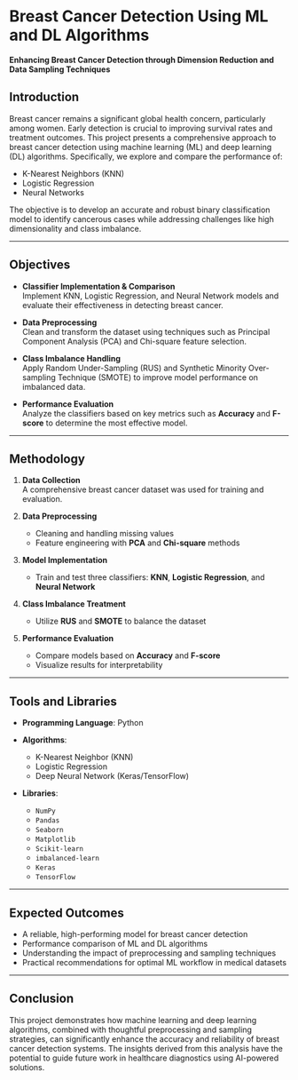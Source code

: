 # Breast Cancer Detection Using ML and DL Algorithms

**Enhancing Breast Cancer Detection through Dimension Reduction and Data Sampling Techniques**


##  Introduction

Breast cancer remains a significant global health concern, particularly among women. Early detection is crucial to improving survival rates and treatment outcomes. This project presents a comprehensive approach to breast cancer detection using machine learning (ML) and deep learning (DL) algorithms. Specifically, we explore and compare the performance of:

- K-Nearest Neighbors (KNN)
- Logistic Regression
- Neural Networks

The objective is to develop an accurate and robust binary classification model to identify cancerous cases while addressing challenges like high dimensionality and class imbalance.

---

## Objectives

- **Classifier Implementation & Comparison**  
  Implement KNN, Logistic Regression, and Neural Network models and evaluate their effectiveness in detecting breast cancer.

- **Data Preprocessing**  
  Clean and transform the dataset using techniques such as Principal Component Analysis (PCA) and Chi-square feature selection.

- **Class Imbalance Handling**  
  Apply Random Under-Sampling (RUS) and Synthetic Minority Over-sampling Technique (SMOTE) to improve model performance on imbalanced data.

- **Performance Evaluation**  
  Analyze the classifiers based on key metrics such as **Accuracy** and **F-score** to determine the most effective model.

---

##  Methodology

1. **Data Collection**  
   A comprehensive breast cancer dataset was used for training and evaluation.

2. **Data Preprocessing**  
   - Cleaning and handling missing values  
   - Feature engineering with **PCA** and **Chi-square** methods

3. **Model Implementation**  
   - Train and test three classifiers: **KNN**, **Logistic Regression**, and **Neural Network**

4. **Class Imbalance Treatment**  
   - Utilize **RUS** and **SMOTE** to balance the dataset

5. **Performance Evaluation**  
   - Compare models based on **Accuracy** and **F-score**  
   - Visualize results for interpretability

---

##  Tools and Libraries

- **Programming Language**: Python  
- **Algorithms**:  
  - K-Nearest Neighbor (KNN)  
  - Logistic Regression  
  - Deep Neural Network (Keras/TensorFlow)

- **Libraries**:
  - `NumPy`  
  - `Pandas`  
  - `Seaborn`  
  - `Matplotlib`  
  - `Scikit-learn`  
  - `imbalanced-learn`  
  - `Keras`  
  - `TensorFlow`

---

##  Expected Outcomes

- A reliable, high-performing model for breast cancer detection
- Performance comparison of ML and DL algorithms
- Understanding the impact of preprocessing and sampling techniques
- Practical recommendations for optimal ML workflow in medical datasets

---

##  Conclusion

This project demonstrates how machine learning and deep learning algorithms, combined with thoughtful preprocessing and sampling strategies, can significantly enhance the accuracy and reliability of breast cancer detection systems. The insights derived from this analysis have the potential to guide future work in healthcare diagnostics using AI-powered solutions.


